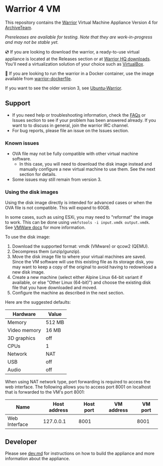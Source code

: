 # Warrior 4 VM

This repository contains the [Warrior](https://wiki.archiveteam.org/index.php/ArchiveTeam_Warrior) Virtual Machine Appliance Version 4 for [ArchiveTeam](https://archiveteam.org).

*Prereleases are available for testing. Note that they are work-in-progress and may not be stable yet.*

💿 If you are looking to download the warrior, a ready-to-use virtual appliance is located at the Releases section or at [Warrior HQ downloads](https://warriorhq.archiveteam.org/downloads/warrior4/). You'll need a virtualization solution of your choice such as [VirtualBox](https://www.virtualbox.org/).

🐋 If you are looking to run the warrior in a Docker container, use the image available from [warrior-dockerfile](https://github.com/ArchiveTeam/warrior-dockerfile).

If you want to see the older version 3, see [Ubuntu-Warrior](https://github.com/ArchiveTeam/Ubuntu-Warrior).

## Support

* If you need help or troubleshooting information, check the [FAQs](https://wiki.archiveteam.org/index.php/ArchiveTeam_Warrior) or Issues section to see if your problem has been answered already. If you want to to discuss in general, join the warrior IRC channel.
* For bug reports, please file an issue on the Issues section.

### Known issues

* OVA file may not be fully compatible with other virtual machine software.
  * In this case, you will need to download the disk image instead and manually configure a new virtual machine to use them. See the next section for details.
* Some issues may still remain from version 3.

### Using the disk images

Using the disk image directly is intended for advanced cases or when the OVA file is not compatible. This will expand to 60GB.

In some cases, such as using ESXi, you may need to "reformat" the image to work. This can be done using `vmkfstools -i input.vmdk output.vmdk`. See [VMWare docs](https://kb.vmware.com/s/article/1028943) for more information.

To use the disk image:

1. Download the supported format: vmdk (VMware) or qcow2 (QEMU).
2. Decompress them (unzip/gunzip).
3. Move the disk image file to where your virtual machines are saved. Since the VM software will use this existing file as its storage disk, you may want to keep a copy of the original to avoid having to redownload a new disk image.
4. Create a new machine (select either Alpine Linux 64-bit variant if available, or else "Other Linux (64-bit)") and choose the existing disk file that you have downloaded and moved.
5. Configure the machine as described in the next section.

Here are the suggested defaults:

| Hardware | Value |
| -------- | ----- |
| Memory | 512 MB |
| Video memory | 16 MB |
| 3D graphics | off |
| CPUs | 1 |
| Network | NAT |
| USB | off |
| Audio | off |

When using NAT network type, port forwarding is required to access the web interface. The following allows you to access port 8001 on localhost that is forwarded to the VM's port 8001:

| Name | Host address | Host port | VM address | VM port |
| ---- | ------------ | --------- | ------------- | ---------- |
| Web Interface | 127.0.0.1 | 8001 | | 8001 |

## Developer

Please see [dev.md](dev.md) for instructions on how to build the appliance and more information about the appliance.
